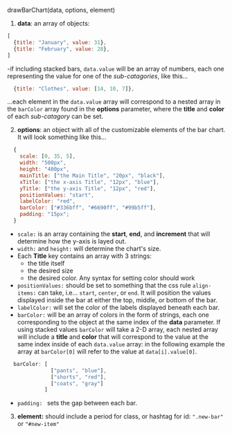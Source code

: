 drawBarChart(data, options, element) 

1. **data**: an array of objects:

  ```javascript
  [
    {title: "January", value: 31},
    {title: "February", value: 28},
  ]
  ```

  -if including stacked bars, `data.value` will be an array of numbers, each one representing the value
  for one of the *sub-catagories*, like this...

  ```javascript
    {title: "Clothes", value: [14, 10, 7]},
  ```
  ...each element in the `data.value` array will correspond to a nested array in the `barColor` array found in the **options** parameter, where the **title** and **color** of each *sub-catagory* can be set.
  
2. **options**: an object with all of the customizable elements of the bar chart. It will look something like this...

```javascript
  {
    scale: [0, 35, 5],
    width: "500px",
    height: "400px",
    mainTitle: ["the Main Title", "20px", "black"],
    xTitle: ["the x-axis Title", "12px", "blue"],
    yTitle: ["the y-axis Title", "12px", "red"],
    positionValues: "start",
    labelColor: "red",
    barColor: ["#336bff", "#6690ff", "#99b5ff"],
    padding: "15px";
  }
```
  * `scale:` is an array containing the **start**, **end**, and **increment** that will determine how the y-axis is layed out.
  * `width:` and `height:` will determine the chart's size.
  * Each **Title** key contains an array with 3 strings: 
    - the title itself
    - the desired size
    - the desired color. Any syntax for setting color should work
  * `positionValues:` should be set to something that the css rule `align-items:` can take, i.e... `start`, `center`, or `end`. It will position the values displayed inside the bar at either the top, middle, or bottom of the bar.
  * `labelColor:` will set the color of the labels displayed beneath each bar.
  * `barColor:` will be an array of colors in the form of strings, each one corresponding to the object at the same index of the **data** parameter. If using stacked values `barColor` will take a 2-D array, each nested array will include a **title** and **color** that will correspond to the value at the same index inside of each `data.value` array: in the following example the array at `barColor[0]` will refer to the value at `data[i].value[0]`.
  ```javascript
    barColor: [
                ["pants", "blue"],
                ["shorts", "red"],
                ["coats", "gray"]                        
              ]
  ```
  * `padding: ` sets the gap between each bar.

3. **element:** should include a period for class, or hashtag for id: `".new-bar"` or `"#new-item"`
